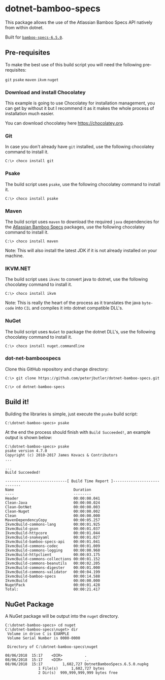 # dotnet-bamboo-specs

This package allows the use of the Atlassian Bamboo Specs API natively from within dotnet.

Built for [`bamboo-specs-6.5.0`](https://docs.atlassian.com/bamboo-specs-docs/6.5.0/).

## Pre-requisites

To make the best use of this build script you will need the following pre-requisites:

`git`
`psake`
`maven`
`ikvm`
`nuget`

### Download and install Chocolatey

This example is going to use Chocolatey for installation management, you can get by without it but I recommend it as it makes the whole process of installation much easier.

You can download chocolatey here https://chocolatey.org.

### Git

In case you don't already have `git` installed, use the following chocolatey command to install it.

```
C:\> choco install git
```

### Psake

The build script uses `psake`, use the following chocolatey command to install it.

```
C:\> choco install psake
```

### Maven

The build script uses `maven` to download the required `java` dependencies for the [Atlassian Bamboo Specs](https://docs.atlassian.com/bamboo-specs-docs/6.5.0/) packages, use the following chocolatey command to install it.

```
C:\> choco install maven
```

Note: This will also install the latest JDK if it is not already installed on your machine.

### IKVM.NET

The build script uses `ikvmc` to convert java to dotnet, use the following chocolatey command to install it.

```
C:\> choco install ikvm
```

Note: This is really the heart of the process as it translates the java `byte-code` into `CIL` and compiles it into dotnet compatible DLL's.

### NuGet

The build script uses `NuGet` to package the dotnet DLL's, use the following chocolatey command to install it.

```
C:\> choco install nuget.commandline
```

### dot-net-bamboospecs

Clone this GitHub repository and change directory:

```
C:\> git clone https://github.com/peterjbutler/dotnet-bamboo-specs.git

C:\> cd dotnet-bamboo-specs
```

## Build it!

Building the libraries is simple, just execute the `psake` build script:

```
C:\dotnet-bamboo-specs> psake
```

At the end the process should finish with `Build Succeeded!`, an example output is shown below:

```
C:\dotnet-bamboo-specs> psake
psake version 4.7.0
Copyright (c) 2010-2017 James Kovacs & Contributors
...

...
Build Succeeded!

----------------------------[ Build Time Report ]----------------------------
Name                           Duration
----                           --------
Header                         00:00:00.041
Clean-Java                     00:00:00.024
Clean-DotNet                   00:00:00.003
Clean-Nuget                    00:00:00.002
Clean                          00:00:00.000
MavenDependencyCopy            00:00:05.257
IkvmcBuild-commons-lang        00:00:01.925
IkvmcBuild-gson                00:00:01.037
IkvmcBuild-httpcore            00:00:01.044
IkvmcBuild-snakeyaml           00:00:01.027
IkvmcBuild-bamboo-specs-api    00:00:01.041
IkvmcBuild-commons-codec       00:00:01.009
IkvmcBuild-commons-logging     00:00:00.960
IkvmcBuild-httpclient          00:00:03.175
IkvmcBuild-commons-collections 00:00:01.152
IkvmcBuild-commons-beanutils   00:00:02.205
IkvmcBuild-commons-digester    00:00:01.000
IkvmcBuild-commons-validator   00:00:04.199
IkvmcBuild-bamboo-specs        00:00:14.588
IkvmcBuild                     00:00:00.000
NugetPack                      00:00:01.428
Total:                         00:00:21.417
```

## NuGet Package

A NuGet package will be output into the `nuget` directory.

```
C:\dotnet-bamboo-specs> cd nuget
C:\dotnet-bamboo-specs\nuget> dir
 Volume in drive C is EXAMPLE
 Volume Serial Number is 0000-0000

 Directory of C:\dotnet-bamboo-specs\nuget

08/06/2018  15:17    <DIR>          .
08/06/2018  15:17    <DIR>          ..
08/06/2018  15:17         1,602,727 DotnetBambooSpecs.6.5.0.nupkg
               1 File(s)      1,602,727 bytes
               2 Dir(s)  999,999,999,999 bytes free
```